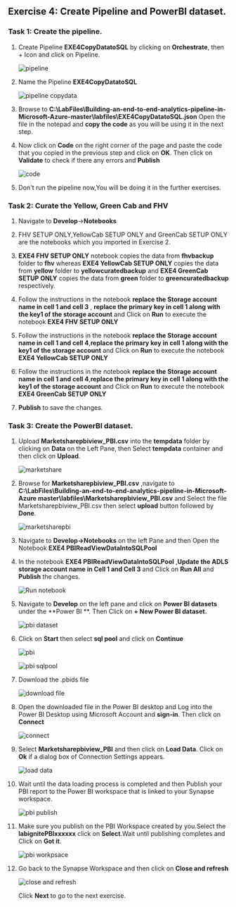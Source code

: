 ## Exercise 4: Create Pipeline and PowerBI dataset.

### Task 1: Create the pipeline.

1. Create Pipeline **EXE4CopyDatatoSQL** by clicking on **Orchestrate**, then + Icon and click on Pipeline.

   ![pipeline](images/25.png)
  
2. Name the Pipeline **EXE4CopyDatatoSQL**

   ![pipeline copydata](images/26.png)
   
3. Browse to **C:\LabFiles\Building-an-end-to-end-analytics-pipeline-in-Microsoft-Azure-master\labfiles\EXE4CopyDatatoSQL.json**
   Open the file in the notepad and **copy the code** as you will be using it in the next step.
   
4. Now click on **Code** on the right corner of the page and paste the code that you copied in the previous step and click on **OK**. 
   Then click on **Validate** to check if there any errors and **Publish**

   ![code](images/27.png)
   
5. Don't run the pipeline now,You will be doing it in the further exercises.
   
### Task 2: Curate the  Yellow, Green Cab and FHV

1. Navigate to **Develop**->**Notebooks**

2. FHV SETUP ONLY,YellowCab SETUP ONLY and GreenCab SETUP ONLY are the notebooks which you imported in Exercise 2.

3. **EXE4 FHV SETUP ONLY** notebook copies the data from **fhvbackup** folder to **fhv** whereas **EXE4 YellowCab SETUP ONLY** copies the data from **yellow** folder to **yellowcuratedbackup** and **EXE4 GreenCab SETUP ONLY** copies the data from **green** folder to **greencuratedbackup** respectively.

4. Follow the instructions in the notebook **replace the Storage account name in cell 1 and cell 3** , **replace the primary key in cell 1 along with the key1 of the storage account** and Click on **Run** to execute the notebook **EXE4 FHV SETUP ONLY**

5. Follow the instructions in the notebook **replace the Storage account name in cell 1 and cell 4**,**replace the primary key in cell 1 along with the key1 of the storage account** and Click on **Run** to execute the notebook **EXE4 YellowCab SETUP ONLY**

6. Follow the instructions in the notebook **replace the Storage account name in cell 1 and cell 4**,**replace the primary key in cell 1 along with the key1 of the storage account** and Click on **Run** to execute the notebook **EXE4 GreenCab SETUP ONLY**

7. **Publish** to save the changes.

### Task 3: Create the PowerBI dataset.

1. Upload **Marketsharepbiview_PBI.csv** into the **tempdata** folder by clicking on **Data** on the Left Pane, then Select **tempdata**    container and then click on **Upload**.

   ![marketshare](images/28.png)

2. Browse for **Marketsharepbiview_PBI.csv** ,navigate to **C:\LabFiles\Building-an-end-to-end-analytics-pipeline-in-Microsoft-Azure master\labfiles\Marketsharepbiview_PBI.csv** and Select the file Marketsharepbiview_PBI.csv then select **upload** button followed by **Done**.

   ![marketsharepbi](images/29.png)

3. Navigate to **Develop->Notebooks** on the left Pane and then Open the Notebook **EXE4 PBIReadViewDataIntoSQLPool**
   
4. In the notebook **EXE4 PBIReadViewDataIntoSQLPool** ,**Update the ADLS storage account name in Cell 1 and Cell 3** and Click on **Run All** and **Publish** the changes.

   ![Run notebook](images/33.png)

5. Navigate to **Develop** on the left pane and click on **Power BI datasets** under the **Power BI **. Then Click on **+ New Power BI dataset.**

   ![pbi dataset](images/34.png)

6. Click on **Start** then select **sql pool** and click on **Continue**

   ![pbi](images/35.png)

   ![pbi sqlpool](images/36.png)
   
7. Download the .pbids file

   ![download file](images/37.png)

8. Open the downloaded file in the Power BI desktop and Log into the Power BI Desktop using Microsoft Account and **sign-in**. Then click on **Connect**

    ![connect](images/38.png)

9. Select **Marketsharepbiview_PBI** and then click on **Load Data**. Click on **Ok** if a dialog box of Connection Settings appears.

    ![load data](images/39.png)

10. Wait until the data loading process is completed and then Publish your PBI report to the Power BI workspace that is linked to your Synapse workspace.

    ![pbi publish](images/40.png)

11. Make sure you publish on the PBI Workspace created by you.Select the **labignitePBIxxxxxx** click on **Select**.Wait until publishing completes and Click on **Got it**.

    ![pbi workpsace](images/041.png)

12. Go back to the Synapse Workspace and then click on **Close and refresh**

    ![close and refresh](images/042.png)
    
    Click **Next** to go to the next exercise.

   

